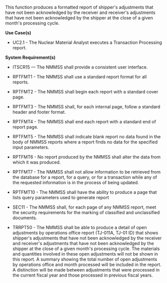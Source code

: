This function produces a formatted report of shipper's adjustments that have not been acknowledged by the receiver and receiver's adjustments that have not been acknowledged by the shipper at the close of a given month's processing cycle.

**Use Case(s)**

- UC2.1 - The Nuclear Material Analyst executes a Transaction Processing report.

**System Requirement(s)**

- ITSCR15 — The NMMSS shall provide a consistent user interface.

- RPTFMT1 - The NMMSS shall use a standard report format for all reports.

- RPTFMT2 - The NMMSS shall begin each report with a standard cover page.

- RPTFMT3 - The NMMSS shall, for each internal page, follow a standard header and footer format.

- RPTFMT4 - The NMMSS shall end each report with a standard end of report page.

- RPTFMT5 - The NMMSS shall indicate blank report no data found in the body of NMMSS reports where a report finds no data for the specified input parameters.

- RPTFMT6 - No report produced by the NMMSS shall alter the data from which it was produced.

- RPTFMT7 - The NMMSS shall not allow information to be retrieved from the database for a report, for a query, or for a transaction while any of the requested information is in the process of being updated.

- RPTFMT10 - The NMMSS shall have the ability to produce a page that lists query parameters used to generate report

- SEC11 - The NMMSS shall, for each page of any NMMSS report, meet the security requirements for the marking of classified and unclassified documents.

- TRRPT50 - The NMMSS shall be able to produce a detail of open adjustments by operations office report (TJ-011A, TJ-01 ID) that shows shipper's adjustments that have not been acknowledged by the receiver and receiver's adjustments that have not been acknowledged by the shipper at the close of a given month's processing cycle. The materials and quantities involved in these open adjustments will not be shown in this report. A summary showing the total number of open adjustments by operations office and month processed will be included in the report. A distinction will be made between adjustments that were processed in the current fiscal year and those processed in previous fiscal years.
